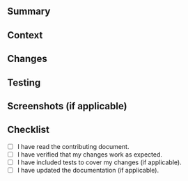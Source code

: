 <!--
  Thank you for creating a Pull Request! Before you submit, please make sure
  you've done the following:

  - Read the contributing guidelines at https://github.com/your-repo#contributing
-->

<!--
  Choose one of the following by uncommenting it:
-->

<!-- This is a bug fix. -->
<!-- This is an enhancement or feature. -->
<!-- This is a documentation change. -->

## Summary

<!--
  Provide a detailed description of what your pull request changes.
  Include any relevant context, motivation, and background.
-->

## Context

<!--
  Is this related to any GitHub issue(s)? If so, please mention the issue number(s) here.
  Example: Closes #123, Fixes #456
-->

## Changes

<!--
  List the specific changes included in this pull request.
  Example:
  - Fixed a typo in the documentation
  - Added a new feature to handle user authentication
-->

## Testing

<!--
  Describe the tests that you ran to verify your changes.
  Provide instructions so we can reproduce.
  Include any relevant details about your test environment.
-->

## Screenshots (if applicable)

<!--
  If your changes include visual updates, please add screenshots to help reviewers understand the changes.
-->

## Checklist

<!--
  Go over all the following points, and put an `x` in all the boxes that apply.
  If you're unsure about any of these, don't hesitate to ask. We're here to help!
-->

- [ ] I have read the contributing document.
- [ ] I have verified that my changes work as expected.
- [ ] I have included tests to cover my changes (if applicable).
- [ ] I have updated the documentation (if applicable).

<!--
  Please confirm that you want to submit this Pull Request to the LTB project by deleting this comment block.
-->
